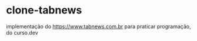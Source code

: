 # clone-tabnews
implementação do https://www.tabnews.com.br para praticar programação, do curso.dev
